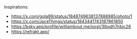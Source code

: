 Inspirations:

- https://x.com/gola99/status/1848749638137888985/photo/1
- https://x.com/JaceThings/status/1843441743187861850
- https://bsky.app/profile/williambout.me/post/3lbxdh7nbic26
- https://refrakt.app/
